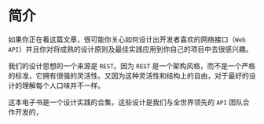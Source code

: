 简介
===
如果你正在看这篇文章，很可能你关心如何设计出开发者喜欢的网络接口（`Web API`）并且你对将成熟的设计原则及最佳实践应用到你自己的项目中去很感兴趣。

我们的设计思想的一个来源是 `REST`。因为 `REST` 是一个架构风格，而不是一个严格的标准，它拥有很强的灵活性。又因为这种灵活性和结构上的自由，对于最好的设计的理解每个人口味并不一样。

这本电子书是一个设计实践的合集，这些设计是我们与全世界领先的 `API` 团队合作开发的，